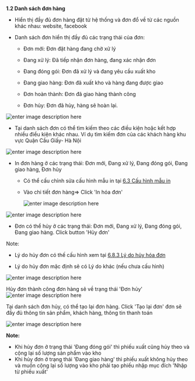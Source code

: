 


**1.2 Danh sách đơn hàng**

- Hiển thị đầy đủ đơn hàng đặt từ hệ thống và đơn đổ về từ các nguồn khác nhau: website, facebook

- Danh sách đơn hiển thị đầy đủ các trạng thái của đơn: 
  + Đơn mới: Đơn đặt hàng đang chờ xử lý
  
  + Đang xử lý: Đã tiếp nhận đơn hàng, đang xác nhận đơn
  
  + Đang đóng gói: Đơn đã xử lý và đang yêu cầu xuất kho
  
  + Đang giao hàng: Đơn đã xuất kho và hàng đang được giao 
  
  + Đơn hoàn thành: Đơn đã giao hàng thành công
  
  + Đơn hủy: Đơn đã hủy, hàng sẽ hoàn lại.
  
![enter image description here](https://static8.muarecdn.com/original/muare/images/2021/03/17/5882786_24.png)

- Tại danh sách đơn có thể tìm kiếm theo các điều kiện hoặc kết hợp nhiều điều kiện khác nhau. Ví dụ tìm kiếm đơn của các khách hàng khu vực Quận Cầu Giấy- Hà Nội

![enter image description here](https://static8.muarecdn.com/original/muare/images/2021/04/08/5908253_screenshot-87.png)

- In đơn hàng ở các trạng thái: Đơn mới, Đang xử lý, Đang đóng gói, Đang giao hàng, Đơn hủy 

     - Có thể cấu chỉnh sửa cấu hình mẫu in tại [6.3 Cấu hình mẫu in](eshop/cauhinhmauin.md)
  
     - Vào chi tiết đơn hàng=> Click 'In hóa đơn'
    
         ![enter image description here](https://static8.muarecdn.com/original/muare/images/2021/06/28/5999783_screenshot-54.png) 

![enter image description here](https://static8.muarecdn.com/original/muare/images/2021/06/28/5999791_screenshot-55.png)
- Đơn có thể hủy ở các trạng thái: Đơn mới, Đang xử lý, Đang đóng gói, Đang giao hàng. Click button 'Hủy đơn' 

Note: 

- Lý do hủy đơn có thế cấu hình xem tại [6.8.3 Lý do hủy hóa đơn](eshop/cauhinhlydohuydon.md)

- Lý do hủy đơn mặc định sẽ có Lý do khác (nếu chưa cấu hình) 


![enter image description here](https://static8.muarecdn.com/original/muare/images/2021/03/17/5882819_27.png)
  
  Hủy đơn thành công đơn hàng sẽ về trạng thái 'Đơn hủy'
  ![enter image description here](https://static8.muarecdn.com/original/muare/images/2021/03/17/5882835_28.png)

 Tại danh sách đơn hủy, có thể tạo lại đơn hàng. Click 'Tạo lại đơn' đơn sẽ đầy đủ thông tin sản phẩm, khách hàng, thông tin thanh toán
 
![enter image description here](https://static8.muarecdn.com/original/muare/images/2021/03/17/5882857_29.png)
 
  **Note:**
   - Khi hủy đơn ở trạng thái 'Đang đóng gói' thì phiếu xuất cũng hủy theo và cộng lại số lượng sản phẩm vào kho
   - Khi hủy đơn ở trạng thái 'Đang giao hàng' thì phiếu xuất không hủy theo và muốn cộng lại số lượng vào kho phải tạo phiếu nhập mục đích 'Nhập từ phiếu xuất'
